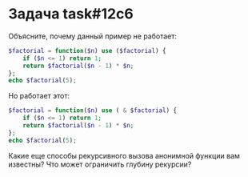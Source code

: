 # Задача task#12c6

Объясните, почему данный пример не работает:

```php
$factorial = function($n) use ($factorial) {
    if ($n <= 1) return 1;
    return $factorial($n - 1) * $n;
};
echo $factorial(5);
```

Но работает этот:

```php
$factorial = function($n) use ( & $factorial) {
    if ($n <= 1) return 1;
    return $factorial($n - 1) * $n;
};
echo $factorial(5);
```

Какие еще способы рекурсивного вызова анонимной функции вам известны? Что может ограничить глубину рекурсии?

